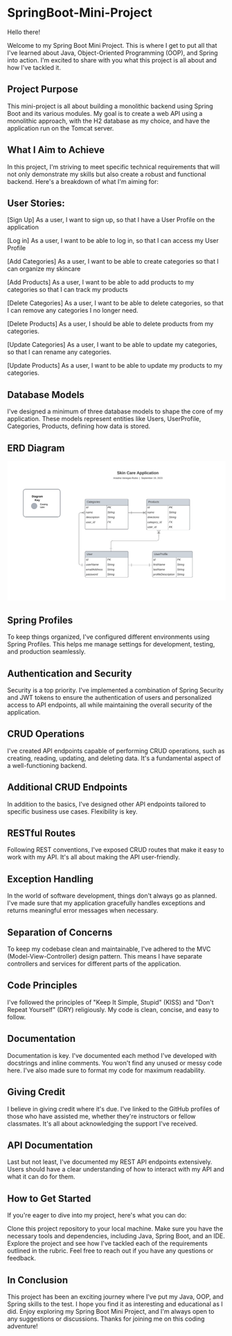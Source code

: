 # SpringBoot-Mini-Project

Hello there!

Welcome to my Spring Boot Mini Project. This is where I get to put all that I've learned about Java, Object-Oriented Programming (OOP), and Spring into action. I'm excited to share with you what this project is all about and how I've tackled it.

## Project Purpose

This mini-project is all about building a monolithic backend using Spring Boot and its various modules. My goal is to create a web API using a monolithic approach, with the H2 database as my choice, and have the application run on the Tomcat server.

## What I Aim to Achieve

In this project, I'm striving to meet specific technical requirements that will not only demonstrate my skills but also create a robust and functional backend. Here's a breakdown of what I'm aiming for:

## User Stories:

[Sign Up] As a user, I want to sign up, so that I have a User Profile on the application

[Log in] As a user, I want to be able to log in, so that I can access my User Profile

[Add Categories] As a user, I want to be able to create categories so that I can organize my skincare

[Add Products] As a user, I want to be able to add products to my categories so that I can track my products

[Delete Categories] As a user, I want to be able to delete categories, so that I can remove any categories I no longer need.

[Delete Products] As a user, I should be able to delete products from my categories.

[Update Categories] As a user, I want to be able to update my categories, so that I can rename any categories.

[Update Products] As a user, I want to be able to update my products to my categories.


## Database Models

I've designed a minimum of three database models to shape the core of my application. These models represent entities like Users, UserProfile, Categories, Products, defining how data is stored.

## ERD Diagram

<img src="/ERD Diagram.png" alt="Alt text" title="Optional title">


## Spring Profiles

To keep things organized, I've configured different environments using Spring Profiles. This helps me manage settings for development, testing, and production seamlessly.

## Authentication and Security

Security is a top priority. I've implemented a combination of Spring Security and JWT tokens to ensure the authentication of users and personalized access to API endpoints, all while maintaining the overall security of the application.

## CRUD Operations

I've created API endpoints capable of performing CRUD operations, such as creating, reading, updating, and deleting data. It's a fundamental aspect of a well-functioning backend.

## Additional CRUD Endpoints

In addition to the basics, I've designed other API endpoints tailored to specific business use cases. Flexibility is key.

## RESTful Routes

Following REST conventions, I've exposed CRUD routes that make it easy to work with my API. It's all about making the API user-friendly.

## Exception Handling

In the world of software development, things don't always go as planned. I've made sure that my application gracefully handles exceptions and returns meaningful error messages when necessary.

## Separation of Concerns

To keep my codebase clean and maintainable, I've adhered to the MVC (Model-View-Controller) design pattern. This means I have separate controllers and services for different parts of the application.

## Code Principles

I've followed the principles of "Keep It Simple, Stupid" (KISS) and "Don't Repeat Yourself" (DRY) religiously. My code is clean, concise, and easy to follow.

## Documentation

Documentation is key. I've documented each method I've developed with docstrings and inline comments. You won't find any unused or messy code here. I've also made sure to format my code for maximum readability.

## Giving Credit

I believe in giving credit where it's due. I've linked to the GitHub profiles of those who have assisted me, whether they're instructors or fellow classmates. It's all about acknowledging the support I've received.

## API Documentation

Last but not least, I've documented my REST API endpoints extensively. Users should have a clear understanding of how to interact with my API and what it can do for them.

## How to Get Started

If you're eager to dive into my project, here's what you can do:

Clone this project repository to your local machine.
Make sure you have the necessary tools and dependencies, including Java, Spring Boot, and an IDE.
Explore the project and see how I've tackled each of the requirements outlined in the rubric.
Feel free to reach out if you have any questions or feedback.

## In Conclusion

This project has been an exciting journey where I've put my Java, OOP, and Spring skills to the test. I hope you find it as interesting and educational as I did. Enjoy exploring my Spring Boot Mini Project, and I'm always open to any suggestions or discussions. Thanks for joining me on this coding adventure!
